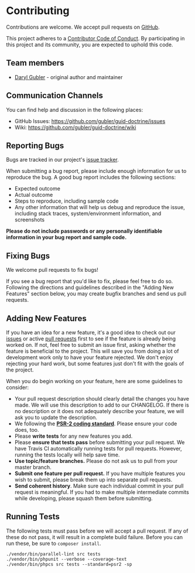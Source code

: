 # Contributing

Contributions are welcome. We accept pull requests on [GitHub](https://github.com/gubler/guid-doctrine).

This project adheres to a [Contributor Code of Conduct](https://github.com/gubler/guid-doctrine/blob/master/CODE_OF_CONDUCT.md). By participating in this project and its community, you are expected to uphold this code.

## Team members

* [Daryl Gubler](https://github.com/gubler) - original author and maintainer

## Communication Channels

You can find help and discussion in the following places:

* GitHub Issues: <https://github.com/gubler/guid-doctrine/issues>
* Wiki: <https://github.com/gubler/guid-doctrine/wiki>

## Reporting Bugs

Bugs are tracked in our project's [issue tracker](https://github.com/gubler/guid-doctrine/issues).

When submitting a bug report, please include enough information for us to reproduce the bug. A good bug report includes the following sections:

* Expected outcome
* Actual outcome
* Steps to reproduce, including sample code
* Any other information that will help us debug and reproduce the issue, including stack traces, system/environment information, and screenshots

**Please do not include passwords or any personally identifiable information in your bug report and sample code.**

## Fixing Bugs

We welcome pull requests to fix bugs!

If you see a bug report that you'd like to fix, please feel free to do so. Following the directions and guidelines described in the "Adding New Features" section below, you may create bugfix branches and send us pull requests.

## Adding New Features

If you have an idea for a new feature, it's a good idea to check out our [issues](https://github.com/gubler/guid-doctrine/issues) or active [pull requests](https://github.com/gubler/guid-doctrine/pulls) first to see if the feature is already being worked on. If not, feel free to submit an issue first, asking whether the feature is beneficial to the project. This will save you from doing a lot of development work only to have your feature rejected. We don't enjoy rejecting your hard work, but some features just don't fit with the goals of the project.

When you do begin working on your feature, here are some guidelines to consider:

* Your pull request description should clearly detail the changes you have made. We will use this description to add to our CHANGELOG. If there is no description or it does not adequately describe your feature, we will ask you to update the description.
* We following the **[PSR-2 coding standard](http://www.php-fig.org/psr/psr-2/)**. Please ensure your code does, too.
* Please **write tests** for any new features you add.
* Please **ensure that tests pass** before submitting your pull request. We have Travis CI automatically running tests for pull requests. However, running the tests locally will help save time.
* **Use topic/feature branches.** Please do not ask us to pull from your master branch.
* **Submit one feature per pull request.** If you have multiple features you wish to submit, please break them up into separate pull requests.
* **Send coherent history**. Make sure each individual commit in your pull request is meaningful. If you had to make multiple intermediate commits while developing, please squash them before submitting.

## Running Tests

The following tests must pass before we will accept a pull request. If any of these do not pass, it will result in a complete build failure. Before you can run these, be sure to `composer install`.

```
./vendor/bin/parallel-lint src tests
./vendor/bin/phpunit --verbose --coverage-text
./vendor/bin/phpcs src tests --standard=psr2 -sp
```
